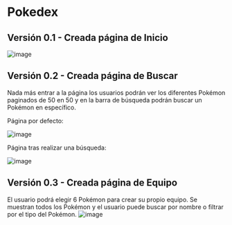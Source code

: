 # Pokedex

## Versión 0.1 - Creada página de Inicio

![image](https://github.com/svigild/Pokedex/assets/116498192/1f85cbc7-8b92-4047-8aa3-19da602d8eb0)



## Versión 0.2 - Creada página de Buscar
Nada más entrar a la página los usuarios podrán ver los diferentes Pokémon paginados de 50 en 50 y en la barra de búsqueda podrán buscar un Pokémon en específico.

Página por defecto:

![image](https://github.com/svigild/Pokedex/assets/116498192/e94a86d8-417a-4ee6-82d8-71d547d00f75)


Página tras realizar una búsqueda:

![image](https://github.com/svigild/Pokedex/assets/116498192/ec04967a-7096-4e5b-b500-acb32511ad7e)



## Versión 0.3 - Creada página de Equipo
El usuario podrá elegir 6 Pokémon para crear su propio equipo. Se muestran todos los Pokémon y el usuario puede buscar por nombre o filtrar por el tipo del Pokémon.
![image](https://github.com/svigild/Pokedex/assets/116498192/4f8440d5-735b-4d23-9d00-78ab39b4453c)
